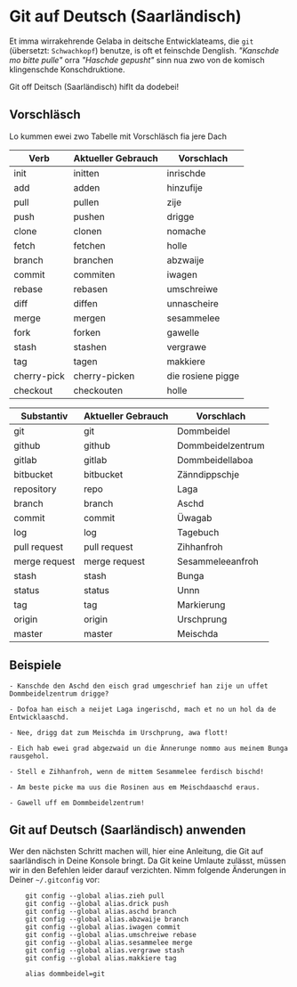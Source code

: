 # Git auf Deutsch (Saarländisch)

Et imma wirrakehrende Gelaba in deitsche Entwicklateams, die `git`
(übersetzt: `Schwachkopf`) benutze, is oft et feinschde Denglish.
_"Kanschde mo bitte pulle"_ orra _"Haschde gepusht"_ sinn nua zwo
von de komisch klingenschde Konschdruktione.

Git off Deitsch (Saarländisch) hiflt da dodebei!

## Vorschläsch

Lo kummen ewei zwo Tabelle mit Vorschläsch fia jere Dach

| Verb        | Aktueller Gebrauch | Vorschlach        |
| ----------- | ------------------ | ----------------- |
| init        | initten            | inrischde         |
| add         | adden              | hinzufije         |
| pull        | pullen             | zije              |
| push        | pushen             | drigge            |
| clone       | clonen             | nomache           |
| fetch       | fetchen            | holle             |
| branch      | branchen           | abzwaije          |
| commit      | commiten           | iwagen            |
| rebase      | rebasen            | umschreiwe        |
| diff        | diffen             | unnascheire       |
| merge       | mergen             | sesammelee        |
| fork        | forken             | gawelle           |
| stash       | stashen            | vergrawe          |
| tag         | tagen              | makkiere          |
| cherry-pick | cherry-picken      | die rosiene pigge |
| checkout    | checkouten         | holle             |

| Substantiv    | Aktueller Gebrauch | Vorschlach        |
| ------------- | ------------------ | ----------------- |
| git           | git                | Dommbeidel        |
| github        | github             | Dommbeidelzentrum |
| gitlab        | gitlab             | Dommbeidellaboa   |
| bitbucket     | bitbucket          | Zänndippschje     |
| repository    | repo               | Laga              |
| branch        | branch             | Aschd             |
| commit        | commit             | Üwagab            |
| log           | log                | Tagebuch          |
| pull request  | pull request       | Zihhanfroh        |
| merge request | merge request      | Sesammeleeanfroh  |
| stash         | stash              | Bunga             |
| status        | status             | Unnn              |
| tag           | tag                | Markierung        |
| origin        | origin             | Urschprung        |
| master        | master             | Meischda          |

## Beispiele

    - Kanschde den Aschd den eisch grad umgeschrief han zije un uffet Dommbeidelzentrum drigge?

    - Dofoa han eisch a neijet Laga ingerischd, mach et no un hol da de Entwicklaaschd.

    - Nee, drigg dat zum Meischda im Urschprung, awa flott!

    - Eich hab ewei grad abgezwaid un die Ännerunge nommo aus meinem Bunga rausgehol.

    - Stell e Zihhanfroh, wenn de mittem Sesammelee ferdisch bischd!

    - Am beste picke ma uus die Rosinen aus em Meischdaaschd eraus.

    - Gawell uff em Dommbeidelzentrum!

## Git auf Deutsch (Saarländisch) anwenden

Wer den nächsten Schritt machen will, hier eine Anleitung, die Git auf saarländisch
in Deine Konsole bringt. Da Git keine Umlaute zulässt, müssen wir in den
Befehlen leider darauf verzichten. Nimm folgende Änderungen in Deiner `~/.gitconfig`
vor:

```
    git config --global alias.zieh pull
    git config --global alias.drick push
    git config --global alias.aschd branch
    git config --global alias.abzwaije branch
    git config --global alias.iwagen commit
    git config --global alias.umschreiwe rebase
    git config --global alias.sesammelee merge
    git config --global alias.vergrawe stash
    git config --global alias.makkiere tag

    alias dommbeidel=git
```
